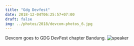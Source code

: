 ```yaml
---
title: "Gdg Devfest"
date: 2018-12-04T06:25:57+07:00
draft: false
img: ../photos/2018/devcom-photos_6.jpg
---
```


Devcom goes to GDG DevFest chapter Bandung. 
![speaker](/photos/2018/devcom-photos_99.jpg)

